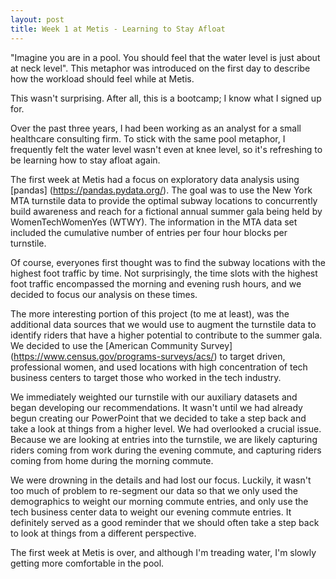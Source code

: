 ```yaml
---
layout: post
title: Week 1 at Metis - Learning to Stay Afloat
---
```


"Imagine you are in a pool. You should feel that the water level is just about at neck level".
This metaphor was introduced on the first day to describe how the workload should feel while at Metis.

This wasn't surprising. After all, this is a bootcamp; I know what I signed up for.

Over the past three years, I had been working as an analyst for a small healthcare consulting firm. To stick with the same pool metaphor, I frequently felt the water level wasn't even at knee level, so it's refreshing to be learning how to stay afloat again. 

The first week at Metis had a focus on exploratory data analysis using [pandas] (https://pandas.pydata.org/). The goal was to use the New York MTA turnstile data to provide the optimal subway locations to concurrently build awareness and reach for a fictional annual summer gala being held by WomenTechWomenYes (WTWY). The information in the MTA data set included the cumulative number of entries per four hour blocks per turnstile. 

Of course, everyones first thought was to find the subway locations with the highest foot traffic by time. Not surprisingly, the time slots with the highest foot traffic encompassed the morning and evening rush hours, and we decided to focus our analysis on these times.

The more interesting portion of this project (to me at least), was the additional data sources that we would use to augment the turnstile data to identify riders that have a higher potential to contribute to the summer gala. We decided to use the [American Community Survey] (https://www.census.gov/programs-surveys/acs/) to target driven, professional women, and used locations with high concentration of tech business centers to target those who worked in the tech industry.

We immediately weighted our turnstile with our auxiliary datasets and began developing our recommendations. It wasn't until we had already begun creating our PowerPoint that we decided to take a step back and take a look at things from a higher level. We had overlooked a crucial issue. Because we are looking at entries into the turnstile, we are likely capturing riders coming from work during the evening commute, and capturing riders coming from home during the morning commute. 

We were drowning in the details and had lost our focus. Luckily, it wasn't too much of problem to re-segment our data so that we only used the demographics to weight our morning commute entries, and only use the tech business center data to weight our evening commute entries. It definitely served as a good reminder that we should often take a step back to look at things from a different perspective.

The first week at Metis is over, and although I'm treading water, I'm slowly getting more comfortable in the pool. 





